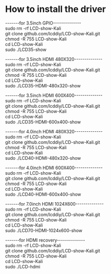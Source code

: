 # How to install the driver
-------for 3.5inch GPIO--------------\
sudo rm -rf LCD-show-Kali\
git clone github.com/lcddiy/LCD-show-Kali.git\
chmod -R 755 LCD-show-Kali\
cd LCD-show-Kali\
sudo ./LCD35-show

-------for 3.5inch HDMI 480X320--------------\
sudo rm -rf LCD-show-Kali\
git clone github.com/lcddiy/LCD-show-Kali.git\
chmod -R 755 LCD-show-Kali\
cd LCD-show-Kali\
sudo ./LCD35-HDMI-480x320-show

-------for 3.5inch HDMI 600X400--------------\
sudo rm -rf LCD-show-Kali\
git clone github.com/lcddiy/LCD-show-Kali.git\
chmod -R 755 LCD-show-Kali\
cd LCD-show-Kali\
sudo ./LCD35-HDMI-600x400-show

-------for 4.0inch HDMI 480X320--------------\
sudo rm -rf LCD-show-Kali\
git clone github.com/lcddiy/LCD-show-Kali.git\
chmod -R 755 LCD-show-Kali\
cd LCD-show-Kali\
sudo ./LCD40-HDMI-480x320-show

-------for 4.0inch HDMI 600X400--------------\
sudo rm -rf LCD-show-Kali\
git clone github.com/lcddiy/LCD-show-Kali.git\
chmod -R 755 LCD-show-Kali\
cd LCD-show-Kali\
sudo ./LCD40-HDMI-600x400-show

-------for 7.0inch HDMI 1024X600--------------\
sudo rm -rf LCD-show-Kali\
git clone github.com/lcddiy/LCD-show-Kali.git\
chmod -R 755 LCD-show-Kali\
cd LCD-show-Kali\
sudo ./LCD70-HDMI-1024x600-show
 
-------for HDMI recovery--------------\
sudo rm -rf LCD-show-Kali\
git clone github.com/lcddiy/LCD-show-Kali.git\
chmod -R 755 LCD-show-Kali\
cd LCD-show-Kali\
sudo ./LCD-hdmi
